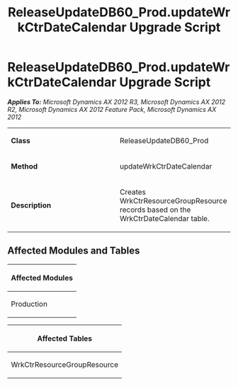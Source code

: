 ﻿---
title: ReleaseUpdateDB60_Prod.updateWrkCtrDateCalendar Upgrade Script
TOCTitle: ReleaseUpdateDB60_Prod.updateWrkCtrDateCalendar Upgrade Script
ms:assetid: 1f5d762c-ec54-75f5-ecdd-45ad45203a40
ms:mtpsurl: https://msdn.microsoft.com/en-us/library/JJ684862(v=AX.60)
ms:contentKeyID: 49707063
ms.date: 05/18/2015
mtps_version: v=AX.60
---

# ReleaseUpdateDB60\_Prod.updateWrkCtrDateCalendar Upgrade Script 


_**Applies To:** Microsoft Dynamics AX 2012 R3, Microsoft Dynamics AX 2012 R2, Microsoft Dynamics AX 2012 Feature Pack, Microsoft Dynamics AX 2012_

<table>
<colgroup>
<col style="width: 50%" />
<col style="width: 50%" />
</colgroup>
<tbody>
<tr class="odd">
<td><p><strong>Class</strong></p></td>
<td><p>ReleaseUpdateDB60_Prod</p></td>
</tr>
<tr class="even">
<td><p><strong>Method</strong></p></td>
<td><p>updateWrkCtrDateCalendar</p></td>
</tr>
<tr class="odd">
<td><p><strong>Description</strong></p></td>
<td><p>Creates WrkCtrResourceGroupResource records based on the WrkCtrDateCalendar table.</p></td>
</tr>
</tbody>
</table>


## Affected Modules and Tables

<table>
<colgroup>
<col style="width: 100%" />
</colgroup>
<thead>
<tr class="header">
<th><p>Affected Modules</p></th>
</tr>
</thead>
<tbody>
<tr class="odd">
<td><p>Production</p></td>
</tr>
</tbody>
</table>


<table>
<colgroup>
<col style="width: 100%" />
</colgroup>
<thead>
<tr class="header">
<th><p>Affected Tables</p></th>
</tr>
</thead>
<tbody>
<tr class="odd">
<td><p>WrkCtrResourceGroupResource</p></td>
</tr>
</tbody>
</table>

  


